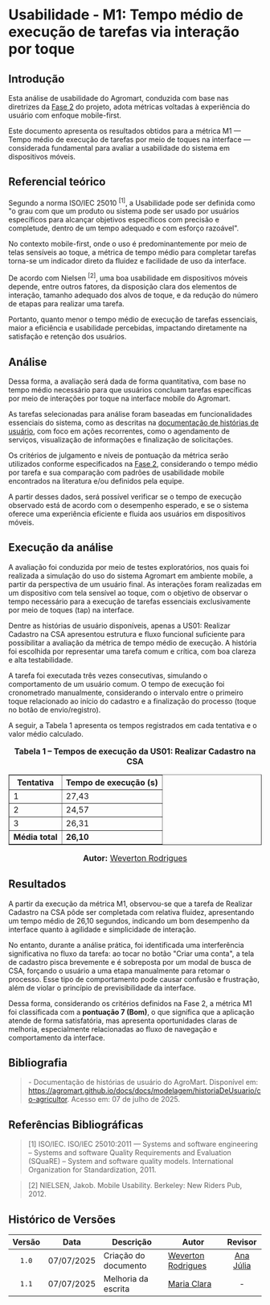 # Usabilidade - M1: Tempo médio de execução de tarefas via interação por toque

## Introdução

 Esta análise de usabilidade do Agromart, conduzida com base nas diretrizes da [Fase 2](https://fcte-qualidade-de-software-1.github.io/2025-1-T01--Betty-Snyder/gqm/gqm/#selecao-das-metricas) do projeto, adota métricas voltadas à experiência do usuário com enfoque mobile-first.
 
 Este documento apresenta os resultados obtidos para a métrica M1 — Tempo médio de execução de tarefas por meio de toques na interface — considerada fundamental para avaliar a usabilidade do sistema em dispositivos móveis.

## Referencial teórico 

Segundo a norma ISO/IEC 25010 <sup>[1]</sup>, a Usabilidade pode ser definida como "o grau com que um produto ou sistema pode ser usado por usuários específicos para alcançar objetivos específicos com precisão e completude, dentro de um tempo adequado e com esforço razoável".

No contexto mobile-first, onde o uso é predominantemente por meio de telas sensíveis ao toque, a métrica de tempo médio para completar tarefas torna-se um indicador direto da fluidez e facilidade de uso da interface.

De acordo com Nielsen <sup>[2]</sup>, uma boa usabilidade em dispositivos móveis depende, entre outros fatores, da disposição clara dos elementos de interação, tamanho adequado dos alvos de toque, e da redução do número de etapas para realizar uma tarefa.

Portanto, quanto menor o tempo médio de execução de tarefas essenciais, maior a eficiência e usabilidade percebidas, impactando diretamente na satisfação e retenção dos usuários.

## Análise

Dessa forma, a avaliação será dada de forma quantitativa, com base no tempo médio necessário para que usuários concluam tarefas específicas por meio de interações por toque na interface mobile do Agromart.

As tarefas selecionadas para análise foram baseadas em funcionalidades essenciais do sistema, como as descritas na [documentação de histórias de usuário](https://agromart.github.io/docs/docs/modelagem/historiaDeUsuario/co-agricultor), com foco em ações recorrentes, como o agendamento de serviços, visualização de informações e finalização de solicitações.

Os critérios de julgamento e níveis de pontuação da métrica serão utilizados conforme especificados na [Fase 2](../../gqm/gqm.md#níveis-de-pontuação-das-métricas), considerando o tempo médio por tarefa e sua comparação com padrões de usabilidade mobile encontrados na literatura e/ou definidos pela equipe.

A partir desses dados, será possível verificar se o tempo de execução observado está de acordo com o desempenho esperado, e se o sistema oferece uma experiência eficiente e fluida aos usuários em dispositivos móveis.

## Execução da análise

A avaliação foi conduzida por meio de testes exploratórios, nos quais foi realizada a simulação do uso do sistema Agromart em ambiente mobile, a partir da perspectiva de um usuário final. As interações foram realizadas em um dispositivo com tela sensível ao toque, com o objetivo de observar o tempo necessário para a execução de tarefas essenciais exclusivamente por meio de toques (tap) na interface.

Dentre as histórias de usuário disponíveis, apenas a US01: Realizar Cadastro na CSA apresentou estrutura e fluxo funcional suficiente para possibilitar a avaliação da métrica de tempo médio de execução. A história foi escolhida por representar uma tarefa comum e crítica, com boa clareza e alta testabilidade.

A tarefa foi executada três vezes consecutivas, simulando o comportamento de um usuário comum. O tempo de execução foi cronometrado manualmente, considerando o intervalo entre o primeiro toque relacionado ao início do cadastro e a finalização do processo (toque no botão de envio/registro).

A seguir, a Tabela 1 apresenta os tempos registrados em cada tentativa e o valor médio calculado.

<div style="text-align: center">

  <font size="3">
    <p><b>Tabela 1 – Tempos de execução da US01: Realizar Cadastro na CSA</b></p>
  </font>

  <table border="1" style="margin: 0 auto;">
    <thead>
      <tr>
        <th>Tentativa</th>
        <th>Tempo de execução (s)</th>
      </tr>
    </thead>
    <tbody>
      <tr>
        <td>1</td>
        <td>27,43</td>
      </tr>
      <tr>
        <td>2</td>
        <td>24,57</td>
      </tr>
      <tr>
        <td>3</td>
        <td>26,31</td>
      </tr>
      <tr>
        <td><b>Média total</b></td>
        <td><b>26,10</b></td>
      </tr>
    </tbody>
  </table>

  <font size="3">
    <p><b>Autor:</b> <a href="https://github.com/vevetin">Weverton Rodrigues</a></p>
  </font>

</div>


## Resultados

A partir da execução da métrica M1, observou-se que a tarefa de Realizar Cadastro na CSA pôde ser completada com relativa fluidez, apresentando um tempo médio de 26,10 segundos, indicando um bom desempenho da interface quanto à agilidade e simplicidade de interação.

No entanto, durante a análise prática, foi identificada uma interferência significativa no fluxo da tarefa: ao tocar no botão "Criar uma conta", a tela de cadastro pisca brevemente e é sobreposta por um modal de busca de CSA, forçando o usuário a uma etapa manualmente para retomar o processo. Esse tipo de comportamento pode causar confusão e frustração, além de violar o princípio de previsibilidade da interface.

Dessa forma, considerando os critérios definidos na Fase 2, a métrica M1 foi classificada com a **pontuação 7 (Bom)**, o que significa que a aplicação atende de forma satisfatória, mas apresenta oportunidades claras de melhoria, especialmente relacionadas ao fluxo de navegação e comportamento da interface.

## Bibliografia

> \- Documentação de histórias de usuário do AgroMart. Disponível em: <https://agromart.github.io/docs/docs/modelagem/historiaDeUsuario/co-agricultor>. Acesso em: 07 de julho de 2025.

## Referências Bibliográficas

> [1] ISO/IEC. ISO/IEC 25010:2011 — Systems and software engineering – Systems and software Quality Requirements and Evaluation (SQuaRE) – System and software quality models. International Organization for Standardization, 2011.

> [2] NIELSEN, Jakob. Mobile Usability. Berkeley: New Riders Pub, 2012.

## Histórico de Versões

|Versão|Data|Descrição|Autor|Revisor|
|:----:|----|---------|-----|:-------:|
|`1.0`|07/07/2025|Criação do documento| [Weverton Rodrigues](https://github.com/vevetin) | [Ana Júlia](https://github.com/ailujana) |
|`1.1`|07/07/2025|Melhoria da escrita|[Maria Clara](https://github.com/Oleari19)| - |